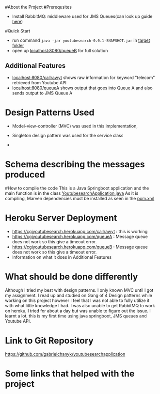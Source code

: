 

#About the Project
#Prerequsites
- Install RabbitMQ: middleware used for JMS Queues(can look up guide [here](https://spring.io/guides/gs/messaging-rabbitmq/))

#Quick Start
- run command ```java -jar youtubesearch-0.0.1-SNAPSHOT.jar``` in [target folder](target/youtubesearch-0.0.1-SNAPSHOT.jar)
- open up [localhost:8080/queueB](http://localhost:8080/queueB) for full solution

## Additional Features
- [localhost:8080/callrawyt](http://localhost:8080/callrawyt) shows raw information for keyword "telecom" retrieved from Youtube API
- [localhost:8080/queueA](http://localhost:8080/queueA) shows output that goes into Queue A and also sends output to JMS Queue A

# Design Patterns Used
- Model-view-controller (MVC) was used in this implementation, 

- Singleton design pattern was used for the service class
- 

# Schema describing the messages produced


#How to compile the code
This is a Java Springboot application and the main function is in the class [YoutubesearchApplication.java](src/main/java/com/youtubemetricapp/youtubesearch/YoutubesearchApplication.java)
As it is compiling, Marven dependencies must be installed as seen in the [pom.xml](pom.xml)

# Heroku Server Deployment
- https://cgiyoutubesearch.herokuapp.com/callrawyt : this is working
- https://cgiyoutubesearch.herokuapp.com/queueA : Message queue does not work so this give a timeout error.
- https://cgiyoutubesearch.herokuapp.com/queueB : Message queue does not work so this give a timeout error.
- Information on what it does in Additional Features

# What should be done differently
Although I tried my best with design patterns. I only known MVC until I got my assignment. I read up and studied on Gang of 4 Design patterns while working on this project however I feel that I was not able to fully utilize it with what little knowledge I had.
I was also unable to get RabbitMQ to work on heroku, I tried for about a day but was unable to figure out the issue.
I learnt a lot, this is my first time using java springboot, JMS queues and Youtube API.

# Link to Git Repository
https://github.com/gabrielchanyk/youtubesearchapplication

# Some links that helped with the project